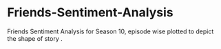 # Friends-Sentiment-Analysis
Friends Sentiment Analysis for Season 10, episode wise plotted to depict the shape of story . 
